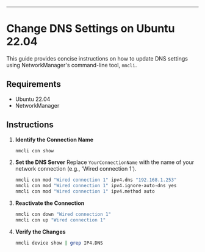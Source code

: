 
---

# Change DNS Settings on Ubuntu 22.04

This guide provides concise instructions on how to update DNS settings using NetworkManager's command-line tool, `nmcli`.

## Requirements

- Ubuntu 22.04
- NetworkManager

## Instructions

1. **Identify the Connection Name**
   ```bash
   nmcli con show
   ```

2. **Set the DNS Server**
   Replace `YourConnectionName` with the name of your network connection (e.g., 'Wired connection 1').
   ```bash
   nmcli con mod "Wired connection 1" ipv4.dns "192.168.1.253"
   nmcli con mod "Wired connection 1" ipv4.ignore-auto-dns yes
   nmcli con mod "Wired connection 1" ipv4.method auto
   ```

3. **Reactivate the Connection**
   ```bash
   nmcli con down "Wired connection 1"
   nmcli con up "Wired connection 1"
   ```

4. **Verify the Changes**
   ```bash
   nmcli device show | grep IP4.DNS
   ```

